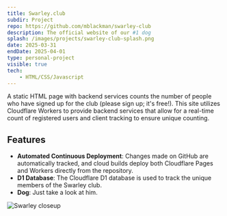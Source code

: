 ```yaml
---
title: Swarley.club
subdir: Project
repo: https://github.com/mblackman/swarley-club
description: The official website of our #1 dog
splash: /images/projects/swarley-club-splash.png
date: 2025-03-31
endDate: 2025-04-01
type: personal-project
visible: true
tech:
    - HTML/CSS/Javascript
---
```


A static HTML page with backend services counts the number of people who have signed up for the club (please sign up; it's free!). This site utilizes Cloudflare Workers to provide backend services that allow for a real-time count of registered users and client tracking to ensure unique counting.

## Features

- **Automated Continuous Deployment**: Changes made on GitHub are automatically tracked, and cloud builds deploy both Cloudflare Pages and Workers directly from the repository.
- **D1 Database**: The Cloudflare D1 database is used to track the unique members of the Swarley club.
- **Dog**: Just take a look at him.

![Swarley closeup](/images/projects/swarley-10.jpg)
